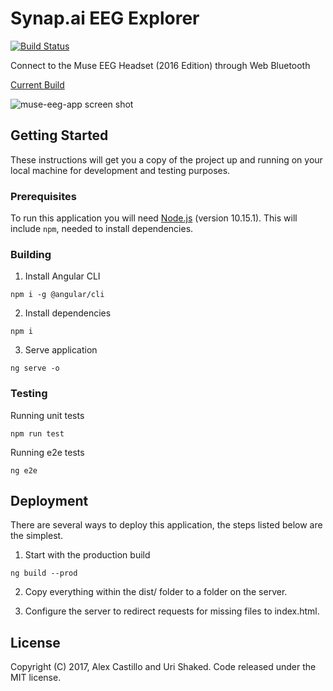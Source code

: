 # Synap.ai EEG Explorer

[![Build Status](https://travis-ci.com/synap-ai/eeg-explorer.svg?branch=master)](https://travis-ci.com/synap-ai/eeg-explorer)

Connect to the Muse EEG Headset (2016 Edition) through Web Bluetooth

[Current Build](https://synap-ai.github.io/eeg-explorer/)

![muse-eeg-app screen shot](screenshot.png)

## Getting Started

These instructions will get you a copy of the project up and running on your local machine for development and testing purposes.

### Prerequisites

To run this application you will need [Node.js](https://nodejs.org) (version 10.15.1). This will include `npm`, needed
to install dependencies.

### Building

1. Install Angular CLI

```
npm i -g @angular/cli
```

2. Install dependencies

```
npm i
```

3. Serve application

```
ng serve -o
```

### Testing

Running unit tests

```
npm run test
```

Running e2e tests

```
ng e2e
```

## Deployment

There are several ways to deploy this application, the steps listed below are the simplest.

1. Start with the production build

```
ng build --prod
```

2. Copy everything within the dist/ folder to a folder on the server.

3. Configure the server to redirect requests for missing files to index.html.

## License

Copyright (C) 2017, Alex Castillo and Uri Shaked. 
Code released under the MIT license.